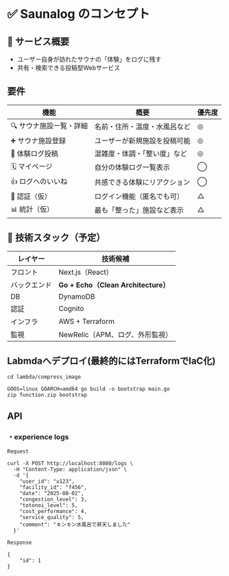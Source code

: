 # ✅ Saunalog のコンセプト

## 🎯 サービス概要
- ユーザー自身が訪れたサウナの「体験」をログに残す
- 共有・検索できる投稿型Webサービス

## 要件
| 機能            | 概要             | 優先度 |
| ------------- | -------------- | --- |
| 🔍 サウナ施設一覧・詳細 | 名前・住所・温度・水風呂など | ◎   |
| ➕ サウナ施設登録     | ユーザーが新規施設を投稿可能 | ◎   |
| 📝 体験ログ投稿     | 混雑度・体調・「整い度」など | ◎   |
| 🗓️ マイページ     | 自分の体験ログ一覧表示    | ◯   |
| 👍 ログへのいいね    | 共感できる体験にリアクション | ◯   |
| 🔐 認証（仮）      | ログイン機能（匿名でも可）  | △   |
| 📊 統計（仮）      | 最も「整った」施設など表示  | △   |

## 🔧 技術スタック（予定）
| レイヤー   | 技術候補                                 |
| ------ | ------------------------------------ |
| フロント   | Next.js（React） |
| バックエンド | **Go + Echo（Clean Architecture）**    |
| DB     | DynamoDB               |
| 認証     | Cognito                   |
| インフラ   | AWS + Terraform                      |
| 監視     | NewRelic（APM、ログ、外形監視）                |

## Labmdaへデプロイ(最終的にはTerraformでIaC化)
```
cd lambda/compress_image

GOOS=linux GOARCH=amd64 go build -o bootstrap main.go
zip function.zip bootstrap
```

## API

### ・experience logs

```Request```

```
curl -X POST http://localhost:8080/logs \
  -H "Content-Type: application/json" \
  -d '{
    "user_id": "u123",
    "facility_id": "f456",
    "date": "2025-08-02",
    "congestion_level": 3,
    "totonoi_level": 5,
    "cost_performance": 4,
    "service_quality": 5,
    "comment": "キンキン水風呂で昇天しました"
  }'
```

```Response```

```
{
    "id": 1
}
```
